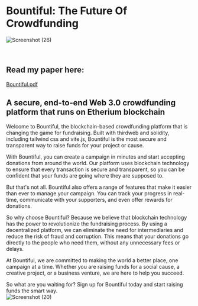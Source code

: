 # Bountiful: The Future Of Crowdfunding

![Screenshot (26)](https://user-images.githubusercontent.com/129856164/230030358-dd97d28b-db1d-4665-a6b5-529f0ca16ec4.png)


<br/>

## Read my paper here: 

[Bountiful.pdf](https://github.com/kudzaijaure-dot/Bountiful/files/12645257/Bountiful.pdf)



## A secure, end-to-end Web 3.0 crowdfunding platform that runs on Etherium blockchain

Welcome to Bountiful, the blockchain-based crowdfunding platform that is changing the game for fundraising. Built with thirdweb and solidity, including tailwind css and vite.js, Bountiful is the most secure and transparent way to raise funds for your project or cause.

With Bountiful, you can create a campaign in minutes and start accepting donations from around the world. Our platform uses blockchain technology to ensure that every transaction is secure and transparent, so you can be confident that your funds are going where they are supposed to.

But that's not all. Bountiful also offers a range of features that make it easier than ever to manage your campaign. You can track your progress in real-time, communicate with your supporters, and even offer rewards for donations.

So why choose Bountiful? Because we believe that blockchain technology has the power to revolutionize the fundraising process. By using a decentralized platform, we can eliminate the need for intermediaries and reduce the risk of fraud and corruption. This means that your donations go directly to the people who need them, without any unnecessary fees or delays.

At Bountiful, we are committed to making the world a better place, one campaign at a time. Whether you are raising funds for a social cause, a creative project, or a business venture, we are here to help you succeed.

So what are you waiting for? Sign up for Bountiful today and start raising funds the smart way.
<br/>
![Screenshot (20)](https://user-images.githubusercontent.com/129856164/230005794-71e0ee19-c0b0-4d52-b166-3020bb73aff8.png)

<br/>
